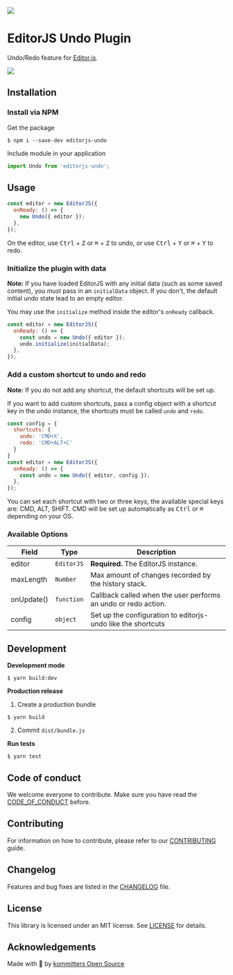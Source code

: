 ![](https://badgen.net/badge/Editor.js/v2.0/blue)

# EditorJS Undo Plugin

Undo/Redo feature for [Editor.js](https://editorjs.io).

![](assets/demo.gif)

## Installation

### Install via NPM

Get the package

```shell
$ npm i --save-dev editorjs-undo
```

Include module in your application

```javascript
import Undo from 'editorjs-undo';
```

## Usage

```javascript
const editor = new EditorJS({
  onReady: () => {
    new Undo({ editor });
  },
});
```

On the editor, use <kbd>Ctrl</kbd> + <kbd>Z</kbd> or <kbd>⌘</kbd> + <kbd>Z</kbd> to undo, or use <kbd>Ctrl</kbd> + <kbd>Y</kbd> or <kbd>⌘</kbd> + <kbd>Y</kbd> to redo.



### Initialize the plugin with data

**Note:** If you have loaded EditorJS with any initial data (such as some saved content), you _must_ pass in an `initialData` object. If you don't, the default initial undo state lead to an empty editor.

You may use the `initialize` method inside the editor's `onReady` callback.

```javascript
const editor = new EditorJS({
  onReady: () => {
    const undo = new Undo({ editor });
    undo.initialize(initialData);
  },
});
```

### Add a custom shortcut to undo and redo

**Note:** If you do not add any shortcut, the default shortcuts will be set up.

If you want to add custom shortcuts, pass a config object with a shortcut key in the undo instance, the shortcuts must be called `undo` and `redo`.

```javascript
const config = {
  shortcuts: {
    undo: 'CMD+X',
    redo: 'CMD+ALT+C'
  }
}
const editor = new EditorJS({
  onReady: () => {
    const undo = new Undo({ editor, config });
  },
});
```

You can set each shortcut with two or three keys, the available special keys are: CMD, ALT, SHIFT. CMD will be set up automatically as <kbd>Ctrl</kbd> or <kbd>⌘</kbd> depending on your OS.

### Available Options

| Field      | Type       | Description                                                    |
| ---------- | ---------- | -------------------------------------------------------------- |
| editor     | `EditorJS`   | **Required.** The EditorJS instance.                         |
| maxLength  | `Number`   | Max amount of changes recorded by the history stack.           |
| onUpdate() | `function` | Callback called when the user performs an undo or redo action. |
| config     | `object`   | Set up the configuration to editorjs-undo like the shortcuts   |

## Development

**Development mode**

```shell
$ yarn build:dev
```

**Production release**

1. Create a production bundle

```shell
$ yarn build
```

2. Commit `dist/bundle.js`

**Run tests**

```shell
$ yarn test
```

## Code of conduct
We welcome everyone to contribute. Make sure you have read the [CODE_OF_CONDUCT][coc] before.

## Contributing
For information on how to contribute, please refer to our [CONTRIBUTING][contributing] guide.

## Changelog
Features and bug fixes are listed in the [CHANGELOG][changelog] file.

## License
This library is licensed under an MIT license. See [LICENSE][license] for details.

## Acknowledgements
Made with 💙 by [kommitters Open Source](https://kommit.co)

[license]: https://github.com/kommitters/editorjs-undo/blob/master/LICENSE
[coc]: https://github.com/kommitters/editorjs-undo/blob/master/CODE_OF_CONDUCT.md
[changelog]: https://github.com/kommitters/editorjs-undo/blob/master/CHANGELOG.md
[contributing]: https://github.com/kommitters/editorjs-undo/blob/master/CONTRIBUTING.md
